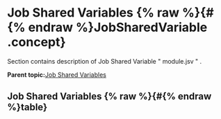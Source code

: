# Job Shared Variables {% raw %}{#{% endraw %}JobSharedVariable .concept}

Section contains description of Job Shared Variable " module.jsv " .

**Parent topic:**[Job Shared Variables](../../../projects/sharedLibrary/common/jobsharedvariable.md)

## Job Shared Variables {% raw %}{#{% endraw %}table}

